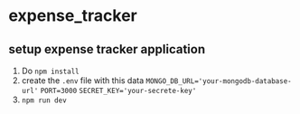 # expense_tracker
## setup expense tracker application
1. Do `npm install`
2. create the `.env` file with this data
  `MONGO_DB_URL='your-mongodb-database-url'`
  `PORT=3000`
  `SECRET_KEY='your-secrete-key'`
3. `npm run dev`
